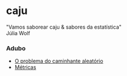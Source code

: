# caju
"Vamos saborear caju & sabores da estatística"
<br> Júlia Wolf


### Adubo <br />   
<ul>
  
   <li><a href='src/press.ipynb'> 
   O problema do caminhante aleatório
   </li>
  
  <li><a href='src/metrics.ipynb'> 
   Métricas
   </li>

</ul>
 
